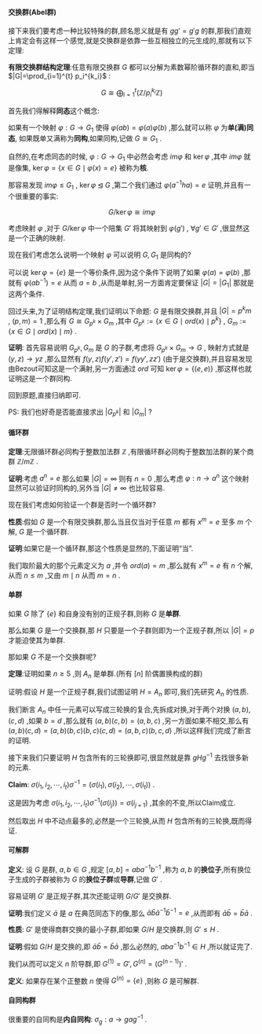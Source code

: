 #### 交换群(Abel群)

接下来我们要考虑一种比较特殊的群,顾名思义就是有 $gg'=g'g$ 的群,那我们直观上肯定会有这样一个感觉,就是交换群是依靠一些互相独立的元生成的,那就有以下定理:

**有限交换群结构定理**:任意有限交换群 $G$ 都可以分解为素数幂阶循环群的直和,即当 $|G|=\prod_{i=1}^{t} p_i^{k_i}$ :

$$
G \cong \bigoplus_{i=1}^{t}(\mathbb{Z}/p_i^{k_i} \mathbb{Z})
$$

首先我们得解释**同态**这个概念:

如果有一个映射 $\varphi:G \to G_1$ 使得 $\varphi(ab)=\varphi(a)\varphi(b)$ ,那么就可以称 $\varphi$ 为**单(满)同态**, 如果既单又满称为**同构**,如果同构,记做 $G \cong G_1$ .

自然的,在考虑同态的时候, $\varphi:G \to G_1$ 中必然会考虑 $im \varphi$ 和 $\ker \varphi$ ,其中 $im \varphi$ 就是像集, $\ker \varphi=\{x \in G \mid \varphi(x)=e\}$ 被称为**核**.

那容易发现 $im \varphi \leqslant G_1$ , $\ker \varphi \unlhd G$ ,第二个我们通过 $\varphi(a^{-1}ha)=e$ 证明,并且有一个很重要的事实:

$$
G/ \ker \varphi \cong im \varphi
$$

考虑映射 $\varphi$ ,对于 $G / \ker \varphi$ 中一个陪集 $G'$ 将其映射到 $\varphi(g')$ , $\forall g' \in G'$ ,很显然这是一个正确的映射.

现在我们考虑怎么说明一个映射 $\varphi$ 可以说明 $G,G_1$ 是同构的?

可以说 $\ker \varphi=\{e\}$ 是一个等价条件,因为这个条件下说明了如果 $\varphi(a)=\varphi(b)$ ,那就有 $\varphi(ab^{-1})=e$ 从而 $a=b$ ,从而是单射,另一方面肯定要保证 $|G|=|G_1|$ 那就是这两个条件.

回过头来,为了证明结构定理,我们证明以下命题: $G$ 是有限交换群,并且 $|G|=p^km$ , $(p,m)=1$ ,那么有 $G \cong G_{p^k} \times G_m$ ,其中 $G_{p^k}:=\{x \in G \mid ord(x) \mid p^k\}$ , $G_m:=\{x \in G \mid ord(x) \mid m \}$ .

**证明**: 首先容易说明 $G_{p^k},G_m$ 是 $G$ 的子群,考虑将 $G_{p^k} \times G_m \to G$ , 映射方式就是 $(y,z) \to yz$ ,那么显然有 $f(y,z)f(y',z')=f(yy',zz')$ (由于是交换群),并且容易发现由Bezout可知这是一个满射,另一方面通过 $ord$ 可知 $\ker \varphi =\{(e,e)\}$ ,那这样也就证明这是一个群同构.

回到原题,直接归纳即可.

PS: 我们也好奇是否能直接求出 $|G_{p^k}|$ 和 $|G_m|$ ? 

#### 循环群

**定理**:无限循环群必同构于整数加法群 $\mathbb{Z}$ ,有限循环群必同构于整数加法群的某个商群 $\mathbb{Z}/m\mathbb{Z}$ .

**证明**:考虑 $a^n=e$ 那么如果 $|G|=\infty$ 则有 $n=0$ ,那么考虑 $\varphi: n \to a^n$ 这个映射显然可以验证时同构的,另外当 $|G| \ne \infty$ 也比较容易.

现在我们考虑如何验证一个群是否时一个循环群?

**性质**:假如 $G$ 是一个有限交换群,那么当且仅当对于任意 $m$ 都有 $x^m=e$ 至多 $m$ 个解, $G$ 是一个循环群.

**证明**:如果它是一个循环群,那这个性质是显然的,下面证明“当”.

我们取阶最大的那个元素定义为 $a$ ,并令 $ord(a)=m$ ,那么就有 $x^m=e$ 有 $n$ 个解,从而 $n \le m$ ,又由 $m \mid n$ 从而 $m=n$ .

#### 单群

如果 $G$ 除了 $\{e\}$ 和自身没有别的正规子群,则称 $G$ 是**单群**.

那么如果 $G$ 是一个交换群,那 $H$ 只要是一个子群则即为一个正规子群,所以 $|G|=p$ 才能迫使其为单群.

那如果 $G$ 不是一个交换群呢?

**定理**:证明如果 $n \ge 5$ ,则 $A_n$ 是单群.(所有 $[n]$ 阶偶置换构成的群)

证明:假设 $H$ 是一个正规子群,我们试图证明 $H=A_n$ 即可,我们先研究 $A_n$ 的性质.

我们断言 $A_n$ 中任一元素可以写成三轮换的复合,先拆成对换,对于两个对换 $(a,b),(c,d)$ ,如果 $b=d$ ,那么就有 $(a,b)(c,b)=(a,b,c)$ ,另一方面如果不相交,那么有 $(a,b)(c,d)=(a,b)(b,c)(b,c)(c,d)=(a,b,c)(b,c,d)$ ,所以这样我们完成了断言的证明.

接下来我们只要证明 $H$ 包含所有的三轮换即可,很显然就是靠 $gHg^{-1}$ 去找很多新的元素.

**Claim**: $\sigma (i_1,i_2,\cdots,i_t) \sigma^{-1}=(\sigma(i_1),\sigma(i_2),\cdots,\sigma(i_t))$ .

这是因为考虑 $\sigma (i_1,i_2,\cdots,i_t) \sigma^{-1}(\sigma(i_j))=\sigma(i_{j+1})$ ,其余的不变,所以Claim成立.

然后取出 $H$ 中不动点最多的,必然是一个三轮换,从而 $H$ 包含所有的三轮换,既而得证.

#### 可解群

**定义**: 设 $G$ 是群, $a,b \in G$ ,规定 $[a,b]=aba^{-1}b^{-1}$ ,称为 $a,b$ 的**换位子**,所有换位子生成的子群被称为 $G$ 的**换位子群**或**导群**,记做 $G'$ .

容易证明 $G'$ 是正规子群,其次还能证明 $G/G'$ 是交换群.

**证明**:我们定义 $\bar{a}$ 是 $a$ 在典范同态下的像,那么 $\bar{a}\bar{b}\bar{a}^{-1}\bar{b}^{-1}=e$ ,从而即有 $\bar{a}\bar{b}=\bar{b}\bar{a}$ .

**性质**: $G'$ 是使得商群交换的最小子群,即如果 $G/H$ 是交换群,则 $G' \leqslant H$ .

**证明**:假如 $G/H$ 是交换的,即 $\bar{a}\bar{b}=\bar{b}\bar{a}$ ,那么必然的, $aba^{-1}b^{-1} \in H$ ,所以就证完了.

我们从而可以定义 $n$ 阶导群,即 $G^{(1)}=G',G^{(n)}=\left(G^{(n-1)} \right)'$ .

**定义**: 如果存在某个正整数 $n$ 使得 $G^{(n)}=\{e\}$ ,则称 $G$ 是可解群.

#### 自同构群

很重要的自同构是**内自同构**: $\sigma_{g}: a \to gag^{-1}$ .
